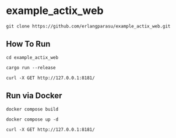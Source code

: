 # example_actix_web

```shell
git clone https://github.com/erlangparasu/example_actix_web.git
```

## How To Run

```shell
cd example_actix_web
```

```shell
cargo run --release
```

```shell
curl -X GET http://127.0.0.1:8181/
```

## Run via Docker

```shell
docker compose build
```

```shell
docker compose up -d
```

```shell
curl -X GET http://127.0.0.1:8181/
```

